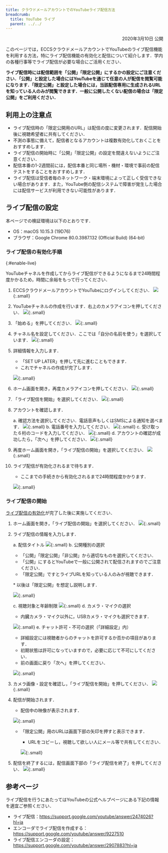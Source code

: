 ```yaml
---
title: クラウドメールアカウントでのYouTubeライブ配信方法
breadcrumb:
  title: YouTube ライブ
  parent: ../../
---
```


<div style="text-align: right">
<p>2020年3月10日 公開</p>
</div>

このページでは，ECCSクラウドメールアカウントでYouTubeのライブ配信機能を利用する方法，特にライブ配信機能の有効化と配信について紹介します．学内の各種行事等でライブ配信が必要な場合にご活用ください．

**ライブ配信時には配信範囲を「公開」「限定公開」にするかの設定にご注意ください．「公開」と設定した場合にはYouTubeを通じて任意の人が配信を閲覧可能になります．「限定公開」と設定した場合には，当該配信専用に生成されるURLを知っている人のみが閲覧できます．一般に公開したくない配信の場合は「限定公開」をご利用ください．**

## 利用上の注意点

* ライブ配信時の「限定公開用のURL」は配信の度に変更されます．配信開始後に視聴希望者に共有してください．
* 不測の事態に備えて，配信者となるアカウントは複数有効化しておくことをおすすめします．
* ライブ配信の開始時に「公開」「限定公開」の設定を間違えないようにご注意ください．
* 配信本番の1-2週間前には，配信本番と同じ場所・機材・環境で事前の配信テストをすることをおすすめします．
* ライブ配信は受信者毎のネットワーク・端末環境によって正しく受信できない場合があります．また，YouTube側の配信システムで障害が発生した場合には配信サービスが利用できない可能性があります．

## ライブ配信の設定

本ページでの検証環境は以下のとおりです．

* OS：macOS 10.15.3 (19D76)
* ブラウザ：Google Chrome 80.0.3987.132 (Official Build) (64-bit)

### ライブ配信の有効化⼿順
{:#enable-live}

YouTubeチャネルを作成してからライブ配信ができるようになるまで24時間程度かかるため，時間に余裕をもって行ってください．

1. ECCSクラウドメールアカウントでYouTubeにログインしてください．
    ![](./home.png){:.small}
2. YouTubeチャネルの作成を⾏います．右上のカメラアイコンを押してください．
    ![](./create-channel.drawio.png){:.small}
3. 「始める」を押してください．
    ![](./create-channel-start.drawio.png){:.small}
4. チャネル名を設定してください．ここでは「自分の名前を使う」を選択しています．
    ![](./create-channel-name.drawio.png){:.small}
5. 詳細情報を⼊⼒します．
    * 「SET UP LATER」を押して先に進むこともできます．
    * これでチャネルの作成が完了します．

    ![](./create-channel-detail.drawio.png){:.small}
6. ホーム画⾯を開き，再度カメラアイコンを押してください．
    ![](./home-camera.drawio.png){:.small}
7. 「ライブ配信を開始」を選択してください．
    ![](./start-live-1.drawio.png){:.small}
8. アカウントを確認します．

    a. 確認⽅法を選択してください．電話⾳声もしくはSMSによる通知を選べます．
        ![](./verify-account-1.drawio.png){:.small}
    b. 電話番号を⼊⼒してください．
        ![](./verify-account-2.drawio.png){:.small}
    c. 受け取った６桁のコードを⼊⼒してください．
        ![](./verify-account-3.drawio.png){:.small}
    d. アカウントの確認が成功したら，「次へ」を押してください．
        ![](./verify-account-4.drawio.png){:.small}

9. 再度ホーム画面を開き，「ライブ配信の開始」を選択してください．
    ![](./start-live-2.drawio.png){:.small}
10. ライブ配信が有効化されるまで待ちます．
    * ここまでの⼿続きから有効化されるまで24時間程度かかります．

    ![](./live-wait.png){:.small}

### ライブ配信の開始

[ライブ配信の有効化](#enable-live)が完了した後に実施してください．

1. ホーム画面を開き，「ライブ配信の開始」を選択してください．
    ![](./start-live-2.drawio.png){:.small}
2. ライブ配信の情報を⼊⼒します．

    a. 配信タイトル
      ![](./live-name.drawio.png){:.small}
    b. 公開種別の選択

      * 「公開」「限定公開」「⾮公開」から適切なものを選択してください．
      * 「公開」にするとYouTubeで⼀般に公開されて配信されますのでご注意ください．
      * 「限定公開」ですとライブURLを知っている⼈のみが視聴できます．

      \* 以後は「限定公開」を想定し説明します．

      ![](./live-public.drawio.png){:.small}

    c. 視聴対象と年齢制限
      ![](./live-age.drawio.png){:.small}
    d. カメラ・マイクの選択
      * 内臓カメラ・マイク以外に，USBカメラ・マイクも選択できます．

      ![](./live-camera.drawio.png){:.small}
    e. チャット許可・不可の選択（「詳細設定」内）
      * 詳細設定には視聴者からのチャットを許可するか否かの項⽬があります．
      * 初期状態は許可になっていますので，必要に応じて不可にしてください．
      * 前の画⾯に戻り「次へ」を押してください．

      ![](./live-chat.drawio.png){:.small}
3. カメラ画像・設定を確認し，「ライブ配信を開始」を押してください．
    ![](./live-start.drawio.png){:.small}
4. 配信が開始されます．
    * 配信中の映像が表⽰されます．

    ![](./live.drawio.png){:.small}

    * 「限定公開」⽤のURLは画⾯下部の⽮印を押すと表⽰できます．
        * URLをコピーし，視聴して欲しい⼈にメール等で共有してください．

        ![](./share-url.drawio.png){:.small}
5. 配信を終了するには，配信画⾯下部の「ライブ配信を終了」を押してください．
    ![](./live-end.drawio.png){:.small}

## 参考ページ

ライブ配信を行うにあたってはYouTubeの公式ヘルプページにある下記の情報を適宜ご参照ください．

* ライブ配信：<https://support.google.com/youtube/answer/2474026?hl=ja>
* エンコーダでライブ配信を作成する：<https://support.google.com/youtube/answer/9227510>
* ライブ配信エンコーダの設定：<https://support.google.com/youtube/answer/2907883?hl=ja>
